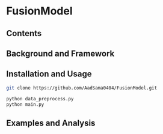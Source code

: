 # FusionModel

## Contents

## Background and Framework

## Installation and Usage

```sh
git clone https://github.com/AadSama0404/FusionModel.git
```

```sh
python data_preprocess.py
python main.py
```

## Examples and Analysis

